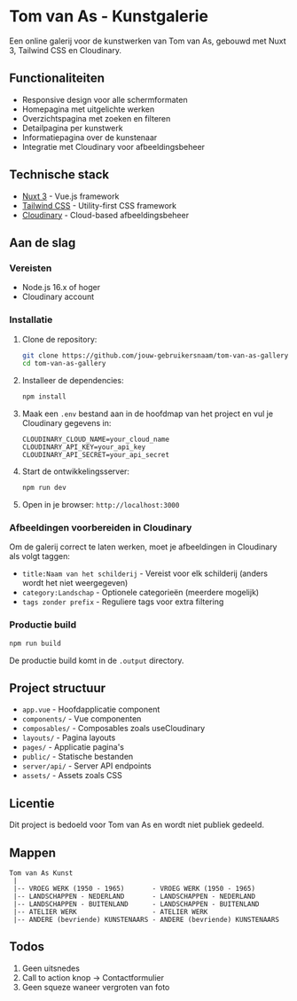 # Tom van As - Kunstgalerie

Een online galerij voor de kunstwerken van Tom van As, gebouwd met Nuxt 3, Tailwind CSS en Cloudinary.

## Functionaliteiten

- Responsive design voor alle schermformaten
- Homepagina met uitgelichte werken
- Overzichtspagina met zoeken en filteren
- Detailpagina per kunstwerk
- Informatiepagina over de kunstenaar
- Integratie met Cloudinary voor afbeeldingsbeheer

## Technische stack

- [Nuxt 3](https://nuxt.com/) - Vue.js framework
- [Tailwind CSS](https://tailwindcss.com/) - Utility-first CSS framework
- [Cloudinary](https://cloudinary.com/) - Cloud-based afbeeldingsbeheer

## Aan de slag

### Vereisten

- Node.js 16.x of hoger
- Cloudinary account

### Installatie

1. Clone de repository:

   ```bash
   git clone https://github.com/jouw-gebruikersnaam/tom-van-as-gallery.git
   cd tom-van-as-gallery
   ```

2. Installeer de dependencies:

   ```bash
   npm install
   ```

3. Maak een `.env` bestand aan in de hoofdmap van het project en vul je Cloudinary gegevens in:

   ```
   CLOUDINARY_CLOUD_NAME=your_cloud_name
   CLOUDINARY_API_KEY=your_api_key
   CLOUDINARY_API_SECRET=your_api_secret
   ```

4. Start de ontwikkelingsserver:

   ```bash
   npm run dev
   ```

5. Open in je browser: `http://localhost:3000`

### Afbeeldingen voorbereiden in Cloudinary

Om de galerij correct te laten werken, moet je afbeeldingen in Cloudinary als volgt taggen:

- `title:Naam van het schilderij` - Vereist voor elk schilderij (anders wordt het niet weergegeven)
- `category:Landschap` - Optionele categorieën (meerdere mogelijk)
- `tags zonder prefix` - Reguliere tags voor extra filtering

### Productie build

```bash
npm run build
```

De productie build komt in de `.output` directory.

## Project structuur

- `app.vue` - Hoofdapplicatie component
- `components/` - Vue componenten
- `composables/` - Composables zoals useCloudinary
- `layouts/` - Pagina layouts
- `pages/` - Applicatie pagina's
- `public/` - Statische bestanden
- `server/api/` - Server API endpoints
- `assets/` - Assets zoals CSS

## Licentie

Dit project is bedoeld voor Tom van As en wordt niet publiek gedeeld.

## Mappen

```
Tom van As Kunst
 |
 |-- VROEG WERK (1950 - 1965)       - VROEG WERK (1950 - 1965)
 |-- LANDSCHAPPEN - NEDERLAND       - LANDSCHAPPEN - NEDERLAND
 |-- LANDSCHAPPEN - BUITENLAND      - LANDSCHAPPEN - BUITENLAND
 |-- ATELIER WERK                   - ATELIER WERK
 |-- ANDERE (bevriende) KUNSTENAARS - ANDERE (bevriende) KUNSTENAARS
```

## Todos

1. Geen uitsnedes
2. Call to action knop -> Contactformulier
3. Geen squeze waneer vergroten van foto
